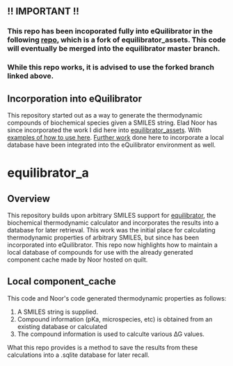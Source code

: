 ## ‼️ IMPORTANT ‼️
### This repo has been incoporated fully into eQuilibrator in the following [repo](https://gitlab.com/KShebek/equilibrator-assets), which is a fork of equilibrator_assets. This code will eventually be merged into the equilibrator master branch. 

### While this repo works, it is advised to use the forked branch linked above.

## Incorporation into eQuilibrator
This repository started out as a way to generate the thermodynamic compounds of biochemical species given a SMILES string. Elad Noor has since incorporated the work I did here into [equilibrator_assets](https://gitlab.com/equilibrator/equilibrator-assets). With [examples of how to use here](https://gitlab.com/equilibrator/equilibrator-assets/-/blob/master/notebooks/generate_compound.ipynb). [Further work](https://gitlab.com/KShebek/equilibrator-assets) done here to incorporate a local database have been integrated into the eQuilibrator environment as well.

# equilibrator_a

## Overview
This repository builds upon arbitrary SMILES support for [equilibrator](https://gitlab.com/equilibrator), the biochemical thermodynamic calculator and incorporates the results into a database for later retrieval. 
This work was the initial place for calculating thermodynamic properties of arbitrary SMILES, but since has been incorporated into eQuilibrator. This repo now highlights how to maintain a local database of compounds for use with the already generated component cache made by Noor hosted on quilt.

## Local component_cache
This code and Noor's code generated thermodynamic properties as follows:
  1. A SMILES string is supplied.
  2. Compound information (pKa, microspecies, etc) is obtained from an existing database or calculated
  3. The compound information is used to calculte various ∆G values. 
  
 What this repo provides is a method to save the results from these calculations into a .sqlite database for later recall.

